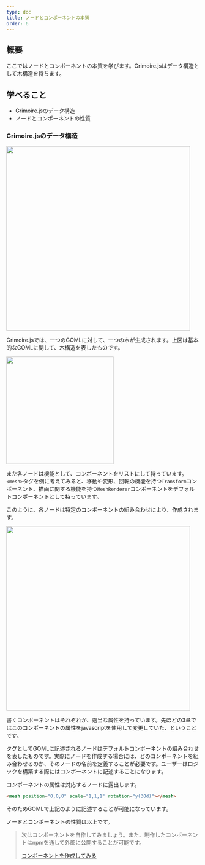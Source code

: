 ```yaml
---
type: doc
title: ノードとコンポーネントの本質
order: 6
---
```

## 概要

ここではノードとコンポーネントの本質を学びます。Grimoire.jsはデータ構造として木構造を持ちます。

## 学べること

* Grimoire.jsのデータ構造
* ノードとコンポーネントの性質

### Grimoire.jsのデータ構造

<img src="./images/06-node-and-component-01.png" width="480">

Grimoire.jsでは、一つのGOMLに対して、一つの木が生成されます。上図は基本的なGOMLに関して、木構造を表したものです。

<img src="./images/06-node-and-component-02.png" width="280">

また各ノードは機能として、コンポーネントをリストにして持っています。`<mesh>`タグを例に考えてみると、移動や変形、回転の機能を持つ`Transform`コンポーネント、描画に関する機能を持つ`MeshRenderer`コンポーネントをデフォルトコンポーネントとして持っています。

このように、各ノードは特定のコンポーネントの組み合わせにより、作成されます。

<img src="./images/06-node-and-component-03.png" width="480">

書くコンポーネントはそれぞれが、適当な属性を持っています。先ほどの3章ではこのコンポーネントの属性をjavascriptを使用して変更していた、ということです。

タグとしてGOMLに記述されるノードはデフォルトコンポーネントの組み合わせを表したものです。実際にノードを作成する場合には、どのコンポーネントを組み合わせるのか、そのノードの名前を定義することが必要です。ユーザーはロジックを構築する際にはコンポーネントに記述することになります。

コンポーネントの属性は対応するノードに露出します。

```html
<mesh position="0,0,0" scale="1,1,1" rotation="y(30d)"></mesh>
```

そのためGOMLで上記のように記述することが可能になっています。

ノードとコンポーネントの性質は以上です。

> 次はコンポーネントを自作してみましょう。また、制作したコンポーネントはnpmを通して外部に公開することが可能です。
>
> [コンポーネントを作成してみる](/tutorial/07-create-component.html)
